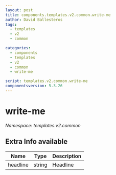 ```yaml
---
layout: post
title: components.templates.v2.common.write-me
author: David Ballesteros
tags:
  - templates
  - v2
  - common

categories:
  - components
  - templates
  - v2
  - common
  - write-me

script: templates.v2.common.write-me
componentsversion: 5.3.26
---
```

# write-me

*Namespace: templates.v2.common*

## Extra Info available

| Name | Type | Description |
| --- | --- | --- |
| headline | string | Headline |